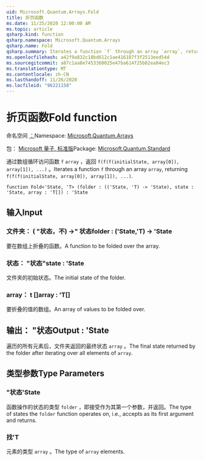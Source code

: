 ```yaml
---
uid: Microsoft.Quantum.Arrays.Fold
title: 折页函数
ms.date: 11/25/2020 12:00:00 AM
ms.topic: article
qsharp.kind: function
qsharp.namespace: Microsoft.Quantum.Arrays
qsharp.name: Fold
qsharp.summary: Iterates a function `f` through an array `array`, returning `f(f(f(initialState, array[0]), array[1]), ...)`.
ms.openlocfilehash: a42f9a832c18bd612c1ae416187f3f2513eed54d
ms.sourcegitcommit: a87c1aa8e7453360025e47ba614f25b02ea84ec3
ms.translationtype: MT
ms.contentlocale: zh-CN
ms.lasthandoff: 11/26/2020
ms.locfileid: "96221158"
---
```

# <a name="fold-function"></a><span data-ttu-id="63a2a-102">折页函数</span><span class="sxs-lookup"><span data-stu-id="63a2a-102">Fold function</span></span>

<span data-ttu-id="63a2a-103">命名空间 [：](xref:Microsoft.Quantum.Arrays)</span><span class="sxs-lookup"><span data-stu-id="63a2a-103">Namespace: [Microsoft.Quantum.Arrays](xref:Microsoft.Quantum.Arrays)</span></span>

<span data-ttu-id="63a2a-104">包： [Microsoft 量子. 标准版](https://nuget.org/packages/Microsoft.Quantum.Standard)</span><span class="sxs-lookup"><span data-stu-id="63a2a-104">Package: [Microsoft.Quantum.Standard](https://nuget.org/packages/Microsoft.Quantum.Standard)</span></span>


<span data-ttu-id="63a2a-105">通过数组循环访问函数 `f` `array` ，返回 `f(f(f(initialState, array[0]), array[1]), ...)` 。</span><span class="sxs-lookup"><span data-stu-id="63a2a-105">Iterates a function `f` through an array `array`, returning `f(f(f(initialState, array[0]), array[1]), ...)`.</span></span>

```qsharp
function Fold<'State, 'T> (folder : (('State, 'T) -> 'State), state : 'State, array : 'T[]) : 'State
```


## <a name="input"></a><span data-ttu-id="63a2a-106">输入</span><span class="sxs-lookup"><span data-stu-id="63a2a-106">Input</span></span>

### <a name="folder--statet---state"></a><span data-ttu-id="63a2a-107">文件夹： ( "状态，不) ->" 状态</span><span class="sxs-lookup"><span data-stu-id="63a2a-107">folder : ('State,'T) -> 'State</span></span>

<span data-ttu-id="63a2a-108">要在数组上折叠的函数。</span><span class="sxs-lookup"><span data-stu-id="63a2a-108">A function to be folded over the array.</span></span>


### <a name="state--state"></a><span data-ttu-id="63a2a-109">状态： "状态"</span><span class="sxs-lookup"><span data-stu-id="63a2a-109">state : 'State</span></span>

<span data-ttu-id="63a2a-110">文件夹的初始状态。</span><span class="sxs-lookup"><span data-stu-id="63a2a-110">The initial state of the folder.</span></span>


### <a name="array--t"></a><span data-ttu-id="63a2a-111">array： t []</span><span class="sxs-lookup"><span data-stu-id="63a2a-111">array : 'T[]</span></span>

<span data-ttu-id="63a2a-112">要折叠的值的数组。</span><span class="sxs-lookup"><span data-stu-id="63a2a-112">An array of values to be folded over.</span></span>



## <a name="output--state"></a><span data-ttu-id="63a2a-113">输出： "状态</span><span class="sxs-lookup"><span data-stu-id="63a2a-113">Output : 'State</span></span>

<span data-ttu-id="63a2a-114">遍历的所有元素后，文件夹返回的最终状态 `array` 。</span><span class="sxs-lookup"><span data-stu-id="63a2a-114">The final state returned by the folder after iterating over all elements of `array`.</span></span>

## <a name="type-parameters"></a><span data-ttu-id="63a2a-115">类型参数</span><span class="sxs-lookup"><span data-stu-id="63a2a-115">Type Parameters</span></span>

### <a name="state"></a><span data-ttu-id="63a2a-116">"状态</span><span class="sxs-lookup"><span data-stu-id="63a2a-116">'State</span></span>

<span data-ttu-id="63a2a-117">函数操作的状态的类型 `folder` ，即接受作为其第一个参数，并返回。</span><span class="sxs-lookup"><span data-stu-id="63a2a-117">The type of states the `folder` function operates on, i.e., accepts as its first argument and returns.</span></span>
### <a name="t"></a><span data-ttu-id="63a2a-118">找</span><span class="sxs-lookup"><span data-stu-id="63a2a-118">'T</span></span>

<span data-ttu-id="63a2a-119">元素的类型 `array` 。</span><span class="sxs-lookup"><span data-stu-id="63a2a-119">The type of `array` elements.</span></span>